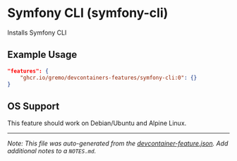 
# Symfony CLI (symfony-cli)

Installs Symfony CLI

## Example Usage

```json
"features": {
    "ghcr.io/gremo/devcontainers-features/symfony-cli:0": {}
}
```



## OS Support

This feature should work on Debian/Ubuntu and Alpine Linux.


---

_Note: This file was auto-generated from the [devcontainer-feature.json](https://github.com/gremo/devcontainers-features/blob/main/src/symfony-cli/devcontainer-feature.json).  Add additional notes to a `NOTES.md`._
